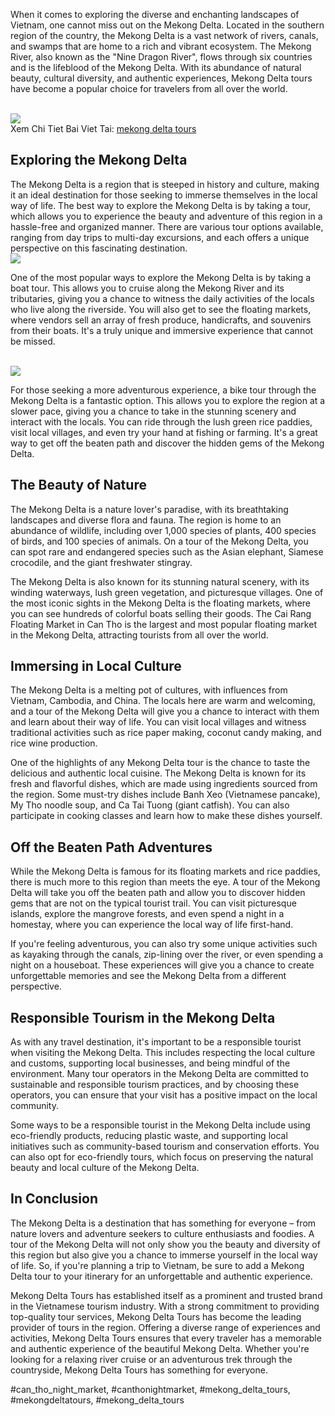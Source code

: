 <p>When it comes to exploring the diverse and enchanting landscapes of Vietnam, one cannot miss out on the Mekong Delta. Located in the southern region of the country, the Mekong Delta is a vast network of rivers, canals, and swamps that are home to a rich and vibrant ecosystem. The Mekong River, also known as the "Nine Dragon River", flows through six countries and is the lifeblood of the Mekong Delta. With its abundance of natural beauty, cultural diversity, and authentic experiences, Mekong Delta tours have become a popular choice for travelers from all over the world.</p><br><img src="https://mekongtours.vn/wp-content/uploads/2024/12/mekong-delta-tours-5.jpg"></br>
Xem Chi Tiet Bai Viet Tai: <a href="https://mekongtours.vn/">mekong delta tours</a><h2>Exploring the Mekong Delta</h2><p>The Mekong Delta is a region that is steeped in history and culture, making it an ideal destination for those seeking to immerse themselves in the local way of life. The best way to explore the Mekong Delta is by taking a tour, which allows you to experience the beauty and adventure of this region in a hassle-free and organized manner. There are various tour options available, ranging from day trips to multi-day excursions, and each offers a unique perspective on this fascinating destination.<br><img src="https://mekongtours.vn/wp-content/uploads/2024/12/mekong-delta-tours-4.jpg"></br><p>One of the most popular ways to explore the Mekong Delta is by taking a boat tour. This allows you to cruise along the Mekong River and its tributaries, giving you a chance to witness the daily activities of the locals who live along the riverside. You will also get to see the floating markets, where vendors sell an array of fresh produce, handicrafts, and souvenirs from their boats. It's a truly unique and immersive experience that cannot be missed.</p><br><img src="https://mekongtours.vn/wp-content/uploads/2024/12/mekong-delta-tours-6.jpg"></br><p>For those seeking a more adventurous experience, a bike tour through the Mekong Delta is a fantastic option. This allows you to explore the region at a slower pace, giving you a chance to take in the stunning scenery and interact with the locals. You can ride through the lush green rice paddies, visit local villages, and even try your hand at fishing or farming. It's a great way to get off the beaten path and discover the hidden gems of the Mekong Delta.<h2>The Beauty of Nature</h2><p>The Mekong Delta is a nature lover's paradise, with its breathtaking landscapes and diverse flora and fauna. The region is home to an abundance of wildlife, including over 1,000 species of plants, 400 species of birds, and 100 species of animals. On a tour of the Mekong Delta, you can spot rare and endangered species such as the Asian elephant, Siamese crocodile, and the giant freshwater stingray.</p><p>The Mekong Delta is also known for its stunning natural scenery, with its winding waterways, lush green vegetation, and picturesque villages. One of the most iconic sights in the Mekong Delta is the floating markets, where you can see hundreds of colorful boats selling their goods. The Cai Rang Floating Market in Can Tho is the largest and most popular floating market in the Mekong Delta, attracting tourists from all over the world.<h2>Immersing in Local Culture</h2><p>The Mekong Delta is a melting pot of cultures, with influences from Vietnam, Cambodia, and China. The locals here are warm and welcoming, and a tour of the Mekong Delta will give you a chance to interact with them and learn about their way of life. You can visit local villages and witness traditional activities such as rice paper making, coconut candy making, and rice wine production.</p><p>One of the highlights of any Mekong Delta tour is the chance to taste the delicious and authentic local cuisine. The Mekong Delta is known for its fresh and flavorful dishes, which are made using ingredients sourced from the region. Some must-try dishes include Banh Xeo (Vietnamese pancake), My Tho noodle soup, and Ca Tai Tuong (giant catfish). You can also participate in cooking classes and learn how to make these dishes yourself.</p><h2>Off the Beaten Path Adventures</h2><p>While the Mekong Delta is famous for its floating markets and rice paddies, there is much more to this region than meets the eye. A tour of the Mekong Delta will take you off the beaten path and allow you to discover hidden gems that are not on the typical tourist trail. You can visit picturesque islands, explore the mangrove forests, and even spend a night in a homestay, where you can experience the local way of life first-hand.</p><p>If you're feeling adventurous, you can also try some unique activities such as kayaking through the canals, zip-lining over the river, or even spending a night on a houseboat. These experiences will give you a chance to create unforgettable memories and see the Mekong Delta from a different perspective.</p><h2>Responsible Tourism in the Mekong Delta</h2><p>As with any travel destination, it's important to be a responsible tourist when visiting the Mekong Delta. This includes respecting the local culture and customs, supporting local businesses, and being mindful of the environment. Many tour operators in the Mekong Delta are committed to sustainable and responsible tourism practices, and by choosing these operators, you can ensure that your visit has a positive impact on the local community.</p><p>Some ways to be a responsible tourist in the Mekong Delta include using eco-friendly products, reducing plastic waste, and supporting local initiatives such as community-based tourism and conservation efforts. You can also opt for eco-friendly tours, which focus on preserving the natural beauty and local culture of the Mekong Delta.</p><h2>In Conclusion</h2><p>The Mekong Delta is a destination that has something for everyone – from nature lovers and adventure seekers to culture enthusiasts and foodies. A tour of the Mekong Delta will not only show you the beauty and diversity of this region but also give you a chance to immerse yourself in the local way of life. So, if you're planning a trip to Vietnam, be sure to add a Mekong Delta tour to your itinerary for an unforgettable and authentic experience.</p><p>Mekong Delta Tours has established itself as a prominent and trusted brand in the Vietnamese tourism industry. With a strong commitment to providing top-quality tour services, Mekong Delta Tours has become the leading provider of tours in the region. Offering a diverse range of experiences and activities, Mekong Delta Tours ensures that every traveler has a memorable and authentic experience of the beautiful Mekong Delta. Whether you're looking for a relaxing river cruise or an adventurous trek through the countryside, Mekong Delta Tours has something for everyone.</p>
#can_tho_night_market, #canthonightmarket, #mekong_delta_tours, #mekongdeltatours, #mekong_delta_tours
